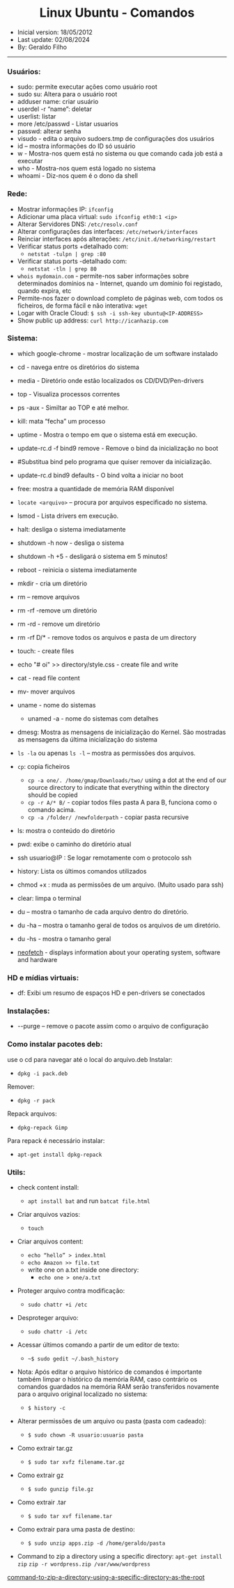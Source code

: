 <h1 align="center">Linux Ubuntu - Comandos</h1>

- Inicial version: 18/05/2012
- Last update: 02/08/2024
- By: Geraldo Filho

<hr>

### Usuários:

- sudo: permite executar ações como usuário root
- sudo su: Altera para o usuário root
- adduser name: criar usuário
- userdel -r “name”: deletar
- userlist: listar
- more /etc/passwd - Listar usuarios
- passwd: alterar senha
- visudo - edita o arquivo sudoers.tmp de configurações dos usuários
- id <user> – mostra informações do ID só usuário
- w - Mostra-nos quem está no sistema ou que comando cada job está a executar
- who - Mostra-nos quem está logado no sistema
- whoami - Diz-nos quem é o dono da shell

### Rede:

- Mostrar informações IP: `ifconfig`
- Adicionar uma placa virtual: `sudo ifconfig eth0:1 <ip>`
- Alterar Servidores DNS: `/etc/resolv.conf`
- Alterar configurações das interfaces: `/etc/network/interfaces`
- Reinciar interfaces após alterações: `/etc/init.d/networking/restart`
- Verificar status ports +detalhado com:
  - `netstat -tulpn | grep :80`
- Verificar status ports -detalhado com:
  - `netstat -tln | grep 80`
- `whois mydomain.com` - permite-nos saber informações sobre determinados domínios na - Internet, quando um domínio foi registado, quando expira, etc
- Permite-nos fazer o download completo de páginas web, com todos os ficheiros, de forma fácil e não interativa: `wget`
- Logar with Oracle Cloud: `$ ssh -i ssh-key ubuntu@<IP-ADDRESS>`
- Show public up address: `curl http://icanhazip.com`

### Sistema:

- which google-chrome - mostrar localização de um software instalado
- cd - navega entre os diretórios do sistema
- media - Diretório onde estão localizados os CD/DVD/Pen-drivers
- top - Visualiza processos correntes
- ps -aux - Similtar ao TOP e até melhor.
- kill: mata “fecha” um processo
- uptime - Mostra o tempo em que o sistema está em execução.
- update-rc.d -f bind9 remove - Remove o bind da inicialização no boot
- #Substitua bind pelo programa que quiser remover da inicialização.
- update-rc.d bind9 defaults - O bind volta a iniciar no boot
- free: mostra a quantidade de memória RAM disponível
- `locate <arquivo>` – procura por arquivos especificado no sistema.
- lsmod - Lista drivers em execução.
- halt: desliga o sistema imediatamente
- shutdown -h now - desliga o sistema
- shutdown -h +5 - desligará o sistema em 5 minutos!
- reboot - reinicia o sistema imediatamente
- mkdir - cria um diretório
- rm – remove arquivos
- rm -rf -remove um diretório
- rm -rd - remove um diretório
- rm -rf D/* - remove todos os arquivos e pasta de um directory
- touch: - create files
- echo "# oi" >> directory/style.css - create file and write
- cat - read file content

- mv- mover arquivos
- uname - nome do sistemas
  - unamed -a - nome do sistemas com detalhes
- dmesg: Mostra as mensagens de inicialização do Kernel. São mostradas as mensagens da última inicialização do sistema
- `ls -la` ou apenas `ls -l` – mostra as permissões dos arquivos.
- `cp`: copia ficheiros
  - `cp -a one/. /home/gmap/Downloads/two/` using a dot at the end of our source directory to indicate that everything within the directory should be copied
  -  `cp -r A/* B/` - copiar todos files pasta A para B, funciona como o comando acima.
  - `cp -a /folder/ /newfolderpath` - copiar pasta recursive
  
- ls: mostra o conteúdo do diretório
- pwd: exibe o caminho do diretório atual
- ssh usuario@IP : Se logar remotamente com o protocolo ssh
- history: Lista os últimos comandos utilizados
- chmod +x : muda as permissões de um arquivo. (Muito usado para ssh)
- clear: limpa o terminal
- du – mostra o tamanho de cada arquivo dentro do diretório.
- du -ha – mostra o tamanho geral de todos os arquivos de um diretório.
- du -hs - mostra o tamanho geral
- [neofetch](https://github.com/dylanaraps/neofetch/wiki/Installation#debian) - displays information about your operating system, software and hardware
  

### HD e mídias virtuais:

- df: Exibi um resumo de espaços HD e pen-drivers se conectados

### Instalações:

- --purge – remove o pacote assim como o arquivo de configuração

### Como instalar pacotes deb:

use o cd para navegar até o local do arquivo.deb
Instalar:

- `dpkg -i pack.deb`

Remover:

  - `dpkg -r pack`

Repack arquivos:

  - `dpkg-repack Gimp`

Para repack é necessário instalar:

  - `apt-get install dpkg-repack`



### Utils:

- check content install: 
  - `apt install bat` and run `batcat file.html`

- Criar arquivos vazios:
  - `touch`

- Criar arquivos content:
  - `echo “hello” > index.html`
  - `echo Amazon >> file.txt`
  - write one on a.txt inside one directory:
    - `echo one > one/a.txt`


- Proteger arquivo contra modificação:
  - `sudo chattr +i /etc`

- Desproteger arquivo:
  - `sudo chattr -i /etc`

- Acessar últimos comando a partir de um editor de texto:
  - `~$ sudo gedit ~/.bash_history`

- Nota: Após editar o arquivo histórico de comandos é importante também limpar o histórico da memória RAM, caso
  contrário os comandos guardados na memória RAM serão transferidos novamente para o arquivo original localizado no sistema:
  - `$ history -c`

- Alterar permissões de um arquivo ou pasta (pasta com cadeado):
  - `$ sudo chown -R usuario:usuario pasta`

- Como extrair tar.gz
  - `$ sudo tar xvfz filename.tar.gz`

- Como extrair gz
  - `$ sudo gunzip file.gz`

- Como extrair .tar
  - `$ sudo tar xvf filename.tar`

- Como extrair para uma pasta de destino:

  - `$ sudo unzip apps.zip -d /home/geraldo/pasta`

- Command to zip a directory using a specific directory:
  `apt-get install zip`
  `zip -r wordpress.zip /var/www/wordpress`

  


[command-to-zip-a-directory-using-a-specific-directory-as-the-root](http://stackoverflow.com/questions/2473115/command-to-zip-a-directory-using-a-specific-directory-as-the-root)
